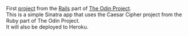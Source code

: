 First [project](https://www.theodinproject.com/courses/ruby-on-rails/lessons/sinatra-project?ref=lc-pb) from the [Rails](https://www.theodinproject.com/courses/ruby-on-rails) part of [The Odin Project](https://www.theodinproject.com/home).  
This is a simple Sinatra app that uses the Caesar Cipher project from the Ruby part of The Odin Project.  
It will also be deployed to Heroku.